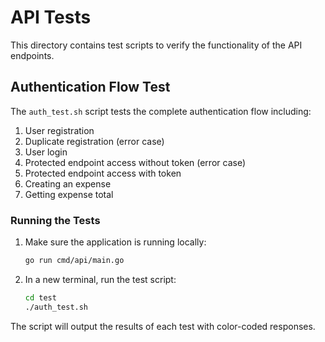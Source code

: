 # API Tests

This directory contains test scripts to verify the functionality of the API endpoints.

## Authentication Flow Test

The `auth_test.sh` script tests the complete authentication flow including:
1. User registration
2. Duplicate registration (error case)
3. User login
4. Protected endpoint access without token (error case)
5. Protected endpoint access with token
6. Creating an expense
7. Getting expense total

### Running the Tests

1. Make sure the application is running locally:
   ```bash
   go run cmd/api/main.go
   ```

2. In a new terminal, run the test script:
   ```bash
   cd test
   ./auth_test.sh
   ```

The script will output the results of each test with color-coded responses. 